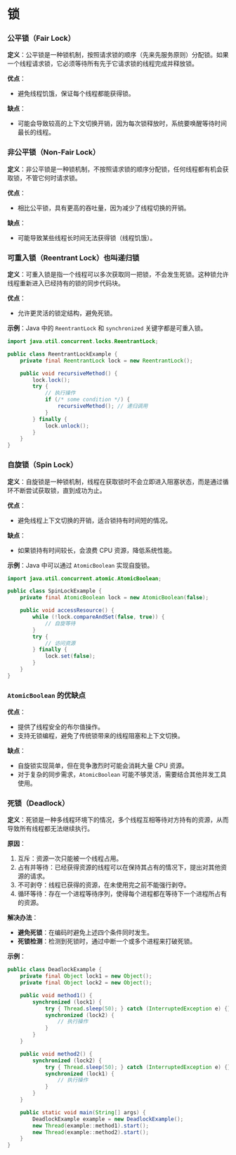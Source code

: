 # 锁

### 公平锁（Fair Lock）

**定义**：公平锁是一种锁机制，按照请求锁的顺序（先来先服务原则）分配锁。如果一个线程请求锁，它必须等待所有先于它请求锁的线程完成并释放锁。

**优点**：

- 避免线程饥饿，保证每个线程都能获得锁。

**缺点**：

- 可能会导致较高的上下文切换开销，因为每次锁释放时，系统要唤醒等待时间最长的线程。

### 非公平锁（Non-Fair Lock）

**定义**：非公平锁是一种锁机制，不按照请求锁的顺序分配锁，任何线程都有机会获取锁，不管它何时请求锁。

**优点**：

- 相比公平锁，具有更高的吞吐量，因为减少了线程切换的开销。

**缺点**：

- 可能导致某些线程长时间无法获得锁（线程饥饿）。

### 可重入锁（Reentrant Lock）也叫递归锁

**定义**：可重入锁是指一个线程可以多次获取同一把锁，不会发生死锁。这种锁允许线程重新进入已经持有的锁的同步代码块。

**优点**：

- 允许更灵活的锁定结构，避免死锁。

**示例**：Java 中的 `ReentrantLock` 和 `synchronized` 关键字都是可重入锁。

```java
import java.util.concurrent.locks.ReentrantLock;

public class ReentrantLockExample {
    private final ReentrantLock lock = new ReentrantLock();

    public void recursiveMethod() {
        lock.lock();
        try {
            // 执行操作
            if (/* some condition */) {
                recursiveMethod(); // 递归调用
            }
        } finally {
            lock.unlock();
        }
    }
}

```

### 自旋锁（Spin Lock）

**定义**：自旋锁是一种锁机制，线程在获取锁时不会立即进入阻塞状态，而是通过循环不断尝试获取锁，直到成功为止。

**优点**：

- 避免线程上下文切换的开销，适合锁持有时间短的情况。

**缺点**：

- 如果锁持有时间较长，会浪费 CPU 资源，降低系统性能。

**示例**：Java 中可以通过 `AtomicBoolean` 实现自旋锁。

```java
import java.util.concurrent.atomic.AtomicBoolean;

public class SpinLockExample {
    private final AtomicBoolean lock = new AtomicBoolean(false);

    public void accessResource() {
        while (!lock.compareAndSet(false, true)) {
            // 自旋等待
        }
        try {
            // 访问资源
        } finally {
            lock.set(false);
        }
    }
}

```

### `AtomicBoolean` 的优缺点

**优点**：

- 提供了线程安全的布尔值操作。
- 支持无锁编程，避免了传统锁带来的线程阻塞和上下文切换。

**缺点**：

- 自旋锁实现简单，但在竞争激烈时可能会消耗大量 CPU 资源。
- 对于复杂的同步需求，`AtomicBoolean` 可能不够灵活，需要结合其他并发工具使用。



### 死锁（Deadlock）

**定义**：死锁是一种多线程环境下的情况，多个线程互相等待对方持有的资源，从而导致所有线程都无法继续执行。

**原因**：

1. 互斥：资源一次只能被一个线程占用。
2. 占有并等待：已经获得资源的线程可以在保持其占有的情况下，提出对其他资源的请求。
3. 不可剥夺：线程已获得的资源，在未使用完之前不能强行剥夺。
4. 循环等待：存在一个进程等待序列，使得每个进程都在等待下一个进程所占有的资源。

**解决办法**：

- **避免死锁**：在编码时避免上述四个条件同时发生。
- **死锁检测**：检测到死锁时，通过中断一个或多个进程来打破死锁。

**示例**：

```java
public class DeadlockExample {
    private final Object lock1 = new Object();
    private final Object lock2 = new Object();

    public void method1() {
        synchronized (lock1) {
            try { Thread.sleep(50); } catch (InterruptedException e) {}
            synchronized (lock2) {
                // 执行操作
            }
        }
    }

    public void method2() {
        synchronized (lock2) {
            try { Thread.sleep(50); } catch (InterruptedException e) {}
            synchronized (lock1) {
                // 执行操作
            }
        }
    }

    public static void main(String[] args) {
        DeadlockExample example = new DeadlockExample();
        new Thread(example::method1).start();
        new Thread(example::method2).start();
    }
}

```
